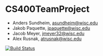 # CS400TeamProject
 - Anders Sundheim, asundheim@wisc.edu
 - Jakob Paquette, jpaquette@wisc.edu
 - Jacob Meyer, jmeyer32@wisc.edu
 - Alex Rusnak, atrusnak@wisc.edu
 
[![Build Status](https://travis-ci.org/DarthEvandar/CS400TeamProject.svg?branch=master)](https://travis-ci.org/DarthEvandar/CS400TeamProject)
